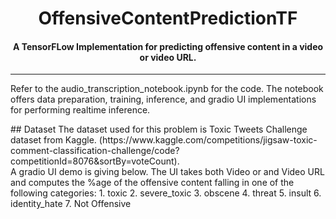 


<div align="center">

OffensiveContentPredictionTF
===========================
<h4> A TensorFLow Implementation for predicting offensive content in a video or video URL. </h4>

<!-- [![Documentation](https://img.shields.io/badge/docs-latest-brightgreen.svg?style=flat)](https://huggingface.co/docs/optimum/index)
[![python](https://img.shields.io/badge/python-3.10.12-green)](https://www.python.org/downloads/release/python-31013/)
[![cuda](https://img.shields.io/badge/cuda-12.2-green)](https://developer.nvidia.com/cuda-downloads)
[![trt-llm](https://img.shields.io/badge/TensorRT--LLM-0.9.0-green)](https://github.com/nvidia/tensorrt-llm)
[![license](https://img.shields.io/badge/license-Apache%202-blue)](./LICENSE) -->

---
<div align="left">

Refer to the audio_transcription_notebook.ipynb for the code. The notebook offers data preparation, training, inference, and gradio UI implementations for performing realtime inference.

</div>

<div align="left">
## Dataset 
The dataset used for this problem is Toxic Tweets Challenge dataset from Kaggle. (https://www.kaggle.com/competitions/jigsaw-toxic-comment-classification-challenge/code?competitionId=8076&sortBy=voteCount).
</div></div>

<div align="left">
A gradio UI demo is giving below. The UI takes both Video or and Video URL and computes the %age of the offensive content falling in one of the following categories:
  1. toxic
  2. severe_toxic
  3. obscene
  4. threat
  5. insult
  6. identity_hate
  7. Not Offensive
</div></div>
</div>


